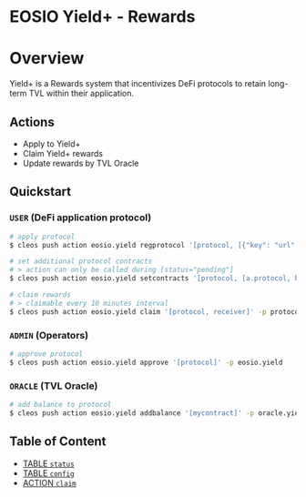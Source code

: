 # EOSIO Yield+ - Rewards

# Overview

Yield+ is a Rewards system that incentivizes DeFi protocols to retain long-term TVL within their application.

## Actions

- Apply to Yield+
- Claim Yield+ rewards
- Update rewards by TVL Oracle

## Quickstart

### `USER` (DeFi application protocol)

```bash
# apply protocol
$ cleos push action eosio.yield regprotocol '[protocol, [{"key": "url", "value": "https://mywebsite.com"}]]' -p protocol

# set additional protocol contracts
# > action can only be called during [status="pending"]
$ cleos push action eosio.yield setcontracts '[protocol, [a.protocol, b.protocol]]' -p protocol -p a.protocol -p b.protocol

# claim rewards
# > claimable every 10 minutes interval
$ cleos push action eosio.yield claim '[protocol, receiver]' -p protocol
```

### `ADMIN` (Operators)

```bash
# approve protocol
$ cleos push action eosio.yield approve '[protocol]' -p eosio.yield
```

### `ORACLE` (TVL Oracle)

```bash
# add balance to protocol
$ cleos push action eosio.yield addbalance '[mycontract]' -p oracle.yield
```

## Table of Content

- [TABLE `status`](#table-status)
- [TABLE `config`](#table-config)
- [ACTION `claim`](#action-claim)
